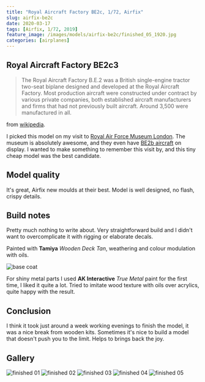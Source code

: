 ```yaml
---
title: "Royal Aircraft Factory BE2c, 1/72, Airfix"
slug: airfix-be2c
date: 2020-03-17
tags: [Airfix, 1/72, 2019]
feature_image: /images/models/airfix-be2c/finished_05_1920.jpg
categories: [airplanes]
---
```


## Royal Aircraft Factory BE2c3
> The Royal Aircraft Factory B.E.2 was a British single-engine tractor two-seat biplane designed and developed at the Royal Aircraft Factory. Most production aircraft were constructed under contract by various private companies, both established aircraft manufacturers and firms that had not previously built aircraft. Around 3,500 were manufactured in all. 

from [wikipedia](https://en.wikipedia.org/wiki/Royal_Aircraft_Factory_B.E.2).

I picked this model on my visit to [Royal Air Force Museum London](https://www.rafmuseum.org.uk/london/).
The museum is absolutely awesome, and they even have [BE2b aircraft](https://www.rafmuseum.org.uk/research/collections/royal-aircraft-factory-be2b/) on display.
I wanted to make something to remember this visit by, and this tiny cheap model was the best candidate.

## Model quality
It's great, Airfix new moulds at their best.
Model is well designed, no flash, crispy details.

## Build notes
Pretty much nothing to write about. Very straightforward build and I didn't want to overcomplicate it with rigging or elaborate decals.

Painted with **Tamiya** *Wooden Deck Tan*, weathering and colour modulation with oils.

![base coat](/images/models/airfix-be2c/wip_01_1920.jpg)

For shiny metal parts I used **AK Interactive** *True Metal* paint for the first time, I liked it quite a lot.
Tried to imitate wood texture with oils over acrylics, quite happy with the result.

## Conclusion
I think it took just around a week working evenings to finish the model, it was a nice break from wooden kits.
Sometimes it's nice to build a model that doesn't push you to the limit. Helps to brings back the joy.

## Gallery

![finished 01](/images/models/airfix-be2c/finished_01_1920.jpg)
![finished 02](/images/models/airfix-be2c/finished_02_1920.jpg)
![finished 03](/images/models/airfix-be2c/finished_03_1920.jpg)
![finished 04](/images/models/airfix-be2c/finished_04_1920.jpg)
![finished 05](/images/models/airfix-be2c/finished_05_1920.jpg)
